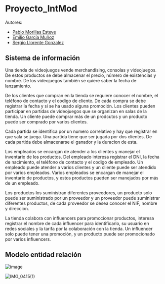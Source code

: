 # Proyecto_IntMod

Autores:

- [Pablo Morillas Esteve](https://github.com/pabloskii2006)
- [Emilio García Muñoz](https://github.com/Emilsito)
- [Sergio Llorente Gonzalez](https://github.com/CaulShiverss)

## Sistema de información

Una tienda de videojuegos vende merchandising, consolas y videojuegos. De estos productos se debe almacenar el precio, número de existencias y nombre. De los videojuegos también se quiere saber la fecha de lanzamiento.

De los clientes que compran en la tienda se requiere conocer el nombre, el teléfono de contacto y el codigo de cliente. De cada compra se debe registrar la fecha y si se ha usado alguna promoción. Los clientes pueden participar en partidas de videojuegos que se organizan en salas de la tienda. Un cliente puede comprar más de un prodcutos y un producto puede ser comprado por varios clientes.

Cada partida se identifica por un numero correlativo y hay que registrar en que sala se juega. Una partida tiene que ser jugada por dos clientes. De cada partida debe almacenarse el ganador y la duracion de esta.

Los empleados se encargan de atender a los clientes y manejar el inventario de los productos. Del empleado interesa registrar el DNI, la fecha de nacimiento, el teléfono de contacto y el codigo de empleado. Un empleado puede atender a varios clientes y un cliente puede ser atendido por varios empleados. Varios empleados se encargan de manejar el inventario de productos, y estos productos pueden ser manejados por más de un empleado.

Los productos los suministran diferentes proveedores, un producto solo puede ser suministrado por un proveedor y un proveedor puede suministrar diferentes productos, de cada proveedor se desea conocer el NIF, nombre y direccion.

La tienda colabora con influencers para promocionar productos, interesa registrar el nombre de cada influencer para identificarlo, su usuario en redes sociales y la tarifa por la colaboración con la tienda. Un influencer solo puede tener una promoción, y un producto puede ser promocionado por varios influencers.

## Modelo entidad relación

![image](https://github.com/user-attachments/assets/1d7e90de-621a-4a3c-97cf-20909fdae538)



![IMG_0415(1)](https://github.com/user-attachments/assets/06e6c13e-6aee-4efd-86cc-38fa2f94badc)

